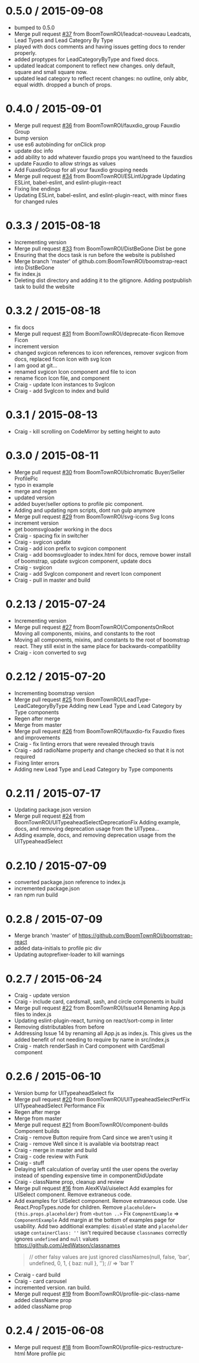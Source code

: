 0.5.0 / 2015-09-08
==================

  * bumped to 0.5.0
  * Merge pull request [#37](https://github.com/BoomTownROI/boomstrap-react/issues/37) from BoomTownROI/leadcat-nouveau
    Leadcats, Lead Types and Lead Category By Type
  * played with docs comments and having issues getting docs to render properly.
  * added proptypes for LeadCategoryByType and fixed docs.
  * updated leadcat component to reflect new changes. only default, square and small square now.
  * updated lead category to reflect recent changes: no outline, only abbr, equal width. dropped a bunch of props.

0.4.0 / 2015-09-01
==================

  * Merge pull request [#36](https://github.com/BoomTownROI/boomstrap-react/issues/36) from BoomTownROI/fauxdio_group
    Fauxdio Group
  * bump version
  * use es6 autobinding for onClick prop
  * update doc info
  * add ability to add whatever fauxdio props you want/need to the fauxdios
  * update Fauxdio to allow strings as values
  * Add FuaxdioGroup for all your fauxdio grouping needs
  * Merge pull request [#34](https://github.com/BoomTownROI/boomstrap-react/issues/34) from BoomTownROI/ESLintUpgrade
    Updating ESLint, babel-eslint, and eslint-plugin-react
  * Fixing line endings
  * Updating ESLint, babel-eslint, and eslint-plugin-react, with minor fixes for changed rules

0.3.3 / 2015-08-18
==================

  * Incrementing version
  * Merge pull request [#33](https://github.com/BoomTownROI/boomstrap-react/issues/33) from BoomTownROI/DistBeGone
    Dist be gone
  * Ensuring that the docs task is run before the website is published
  * Merge branch 'master' of github.com:BoomTownROI/boomstrap-react into DistBeGone
  * fix index.js
  * Deleting dist directory and adding it to the gitignore.  Adding postpublish task to build the website

0.3.2 / 2015-08-18
==================

  * fix docs
  * Merge pull request [#31](https://github.com/BoomTownROI/boomstrap-react/issues/31) from BoomTownROI/deprecate-ficon
    Remove Ficon
  * increment version
  * changed svgicon references to icon references, remover svgicon from docs, replaced ficon Icon with svg Icon
  * I am good at git...
  * renamed svgicon Icon component and file to icon
  * rename ficon Icon file, and component
  * Craig - update Icon instances to SvgIcon
  * Craig - add SvgIcon to index and build

0.3.1 / 2015-08-13
==================

  * Craig - kill scrolling on CodeMirror by setting height to auto

0.3.0 / 2015-08-11
==================

  * Merge pull request [#30](https://github.com/BoomTownROI/boomstrap-react/issues/30) from BoomTownROI/bichromatic
    Buyer/Seller ProfilePic
  * typo in example
  * merge and regen
  * updated version
  * added buyer/seller options to profile pic component.
  * Adding and updating npm scripts, dont run gulp anymore
  * Merge pull request [#29](https://github.com/BoomTownROI/boomstrap-react/issues/29) from BoomTownROI/svg-icons
    Svg Icons
  * increment version
  * get boomsvgloader working in the docs
  * Craig - spacing fix in switcher
  * Craig - svgicon update
  * Craig - add icon prefix to svgicon component
  * Craig - add boomsvgloader to index.html for docs, remove bower install of boomstrap, update svgicon component, update docs
  * Craig - svgicon
  * Craig - add SvgIcon component and revert Icon component
  * Craig - pull in master and build

0.2.13 / 2015-07-24
===================

  * Incrementing version
  * Merge pull request [#27](https://github.com/BoomTownROI/boomstrap-react/issues/27) from BoomTownROI/ComponentsOnRoot
    Moving all components, mixins, and constants to the root
  * Moving all components, mixins, and constants to the root of boomstrap react.  They still exist in the same place for backwards-compatibility
  * Craig - icon converted to svg

0.2.12 / 2015-07-20
===================

  * Incrementing boomstrap version
  * Merge pull request [#25](https://github.com/BoomTownROI/boomstrap-react/issues/25) from BoomTownROI/LeadType-LeadCategoryByType
    Adding new Lead Type and Lead Category by Type components
  * Regen after merge
  * Merge from master
  * Merge pull request [#26](https://github.com/BoomTownROI/boomstrap-react/issues/26) from BoomTownROI/fauxdio-fix
    Fauxdio fixes and improvements
  * Craig - fix linting errors that were revealed through travis
  * Craig - add radioName property and change checked so that it is not required
  * Fixing linter errors
  * Adding new Lead Type and Lead Category by Type components

0.2.11 / 2015-07-17
===================

  * Updating package.json version
  * Merge pull request [#24](https://github.com/BoomTownROI/boomstrap-react/issues/24) from BoomTownROI/UITypeaheadSelectDeprecationFix
    Adding example, docs, and removing deprecation usage from the UITypea…
  * Adding example, docs, and removing deprecation usage from the UITypeaheadSelect

0.2.10 / 2015-07-09
===================

  * converted package.json reference to index.js
  * incremented package.json
  * ran npm run build

0.2.8 / 2015-07-09
==================

  * Merge branch 'master' of https://github.com/BoomTownROI/boomstrap-react
  * added data-initials to profile pic div
  * Updating autoprefixer-loader to kill warnings

0.2.7 / 2015-06-24
==================

  * Craig - update version
  * Craig - include card, cardsmall, sash, and circle components in build
  * Merge pull request [#22](https://github.com/BoomTownROI/boomstrap-react/issues/22) from BoomTownROI/Issue14
    Renaming App.js files to index.js
  * Updating eslint-plugin-react, turning on react/sort-comp in linter
  * Removing distributables from before
  * Addressing Issue 14 by renaming all App.js as index.js.  This gives us the added benefit of not needing to require by name in src/index.js
  * Craig - match renderSash in Card component with CardSmall component

0.2.6 / 2015-06-10
==================

  * Version bump for UITypeaheadSelect fix
  * Merge pull request [#20](https://github.com/BoomTownROI/boomstrap-react/issues/20) from BoomTownROI/UITypeaheadSelectPerfFix
    UITypeaheadSelect Performance Fix
  * Regen after merge
  * Merge from master
  * Merge pull request [#21](https://github.com/BoomTownROI/boomstrap-react/issues/21) from BoomTownROI/component-builds
    Component builds
  * Craig - remove Button require from Card since we aren't using it
  * Craig - remove Well since it is available via bootstrap react
  * Craig - merge in master and build
  * Craig - code review with Funk
  * Craig - stuff
  * Delaying left calculation of overlay until the user opens the overlay instead of spending expensive time in componentDidUpdate
  * Craig - className prop, cleanup and review
  * Merge pull request [#16](https://github.com/BoomTownROI/boomstrap-react/issues/16) from AlexKVal/uiselect
    Add examples for UISelect component. Remove extraneous code.
  * Add examples for UISelect component. Remove extraneous code.
    Use React.PropTypes.node for children.
    Remove `placeholder={this.props.placeholder}` from `<button ..>`
    Fix `CompnentExample` => `ComponentExample`
    Add margin at the bottom of examples page for usability.
    Add two additional examples:
    `disabled` state and
    `placeholder` usage
    `containerClass: ''` isn't required
    because `classnames` correctly ignores `undefined` and `null` values
    https://github.com/JedWatson/classnames
    > // other falsy values are just ignored
    classNames(null, false, 'bar', undefined, 0, 1, { baz: null }, ''); // => 'bar 1'
  * Cxraig - card build
  * Craig - card carousel
  * incremented version. ran build.
  * Merge pull request [#19](https://github.com/BoomTownROI/boomstrap-react/issues/19) from BoomTownROI/profile-pic-class-name
    added className prop
  * added className prop

0.2.4 / 2015-06-08
==================

  * Merge pull request [#18](https://github.com/BoomTownROI/boomstrap-react/issues/18) from BoomTownROI/profile-pics-restructure-html
    More profile pic
